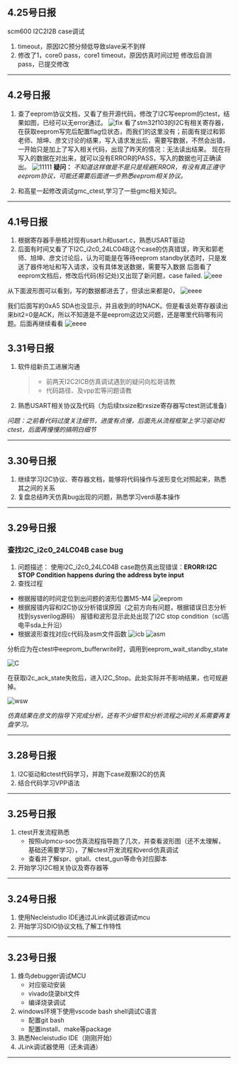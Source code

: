 ## 4.25号日报
scm600 I2C2I2B case调试
1. timeout，原因I2C预分频低导致slave采不到样
2. 修改了1，core0 pass，core1 timeout，原因仿真时间过短
修改后自测pass，已提交修改

---

## 4.2号日报
1. 查了eeprom协议文档，又看了些开源代码，修改了I2C写eeprom的ctest，结果如图，已经可以无error通过。
   ![fix](../doc/pic/fix.png)
   看了stm32f103的I2C有相关寄存器，在获取eeprom写完后配置flag位状态，而我们的这里没有；前面有提过和郭老师、旭坤、彦文讨论的结果，写入请求发出后，需要写数据，不然会出错，一开始只是加上了写入相关代码，出现了昨天的情况：无法读出结果。
   现在将写入的数据在对出来，就可以没有ERROR的PASS，写入的数据也可正确读出。
   ![11111](../doc/pic/11111111111111111111.png)
   **疑问：** *不知道这样做是不是只是规避ERROR，有没有真正遵守eeprom协议，可能还需要后面进一步熟悉eeprom相关协议。*

2. 和高星一起修改调试gmc_ctest,学习了一些gmc相关知识。

---

## 4.1号日报
1. 根据寄存器手册核对现有usart.h和usart.c，熟悉USART驱动
2. 后面有时间又看了下I2C_i2c0_24LC04B这个case的仿真错误，昨天和郭老师、旭坤、彦文讨论后，认为可能是在等待eeprom standby状态时，只是发送了器件地址和写入请求，没有具体发送数据，需要写入数据
   后面看了eeprom文档后，修改后代码(标记处)又出现了新问题，case failed.
   ![eee](../doc/pic/eeee.png)
   
从下面波形图可以看到，写的数据都进去了，但读出来都是0，
![eeee](../doc/pic/eeeeeee.png)

我们后面写的0xA5 SDA也没显示，并且收到的时NACK。但是看该处寄存器读出来bit2=0是ACK，所以不知道是不是eeprom这边又问题，还是哪里代码哪有问题。后面再继续看看
![eeee](../doc/pic/ee.png)

## 3.31号日报
1. 软件组新员工进展沟通
   > - 前两天I2C2ICB仿真调试遇到的疑问向松哥请教
   > - 代码路径、及vpp宏等问题请教
2. 熟悉USART相关协议及代码（为后续txsize和rxsize寄存器写ctest测试准备）

   
*问题：之前看代码过度关注细节，进度有点慢，后面先从流程框架上学习驱动和ctest，后面再慢慢的搞明白细节*

---

## 3.30号日报
1. 继续学习I2C协议、寄存器文档，能够将代码操作与波形变化对照起来，熟悉其之间的关系
2. 复盘总结昨天仿真bug出现的问题，熟悉学习verdi基本操作
   
---

## 3.29号日报
### 查找I2C_i2c0_24LC04B case bug
1. 问题描述：
使用I2C_i2c0_24LC04B case跑仿真出现错误：**ERORR:I2C STOP Condition happens during the address byte input**
2. 查找过程
 - 根据报错的时间定位到出问题的波形位置M5-M4
![eeprom](../doc/pic/eeprom.png)
 - 根据报错内容和I2C协议分析错误原因（之前方向有问题，根据错误日志分析找到sysverilog源码）
  报错和波形显示此处出现了I2C stop condition（scl高电平sda上升沿）
 - 根据波形查找对应c代码及asm文件函数
  ![icb](../doc/pic/icb.png)
  ![asm](../doc/pic/asm.png)

分析应为在ctest中eeprom_bufferwrite时，调用到eeprom_wait_standby_state

![C](../doc/pic/c.png)

在获取i2c_ack_state失败后，进入I2C_Stop。此处实际并不影响结果，也可规避掉。

![wsw](../doc/pic/pass.png)


*仿真结果在彦文的指导下完成分析，还有不少细节和分析流程之间的关系需要再复盘学习。*

---
## 3.28号日报
1. I2C驱动和ctest代码学习，并跑下case观察I2C的仿真
2. 结合代码学习VPP语法
---
## 3.25号日报
1. ctest开发流程熟悉
   - 按照ulpmcu-soc仿真流程指导跑了几次，并查看波形图（还不太理解，基础还需要学习），了解ctest开发流程和verdi仿真调试
   - 查看并了解spr、gitall、ctest_gun等命令对应脚本
2. 开始学习I2C相关协议及寄存器等
---
## 3.24号日报
1. 使用Necleistudio IDE通过JLink调试器调试mcu
2. 开始学习SDIO协议文档,了解工作特性
---
## 3.23号日报
1. 蜂鸟debugger调试MCU
   - 对应驱动安装
   - vivado烧录bit文件
   - 编译烧录调试
2. windows环境下使用vscode bash shell调试C语言
   - 配置git bash
   - 配置install、make等package
3. 熟悉Necleistudio IDE（刚刚开始）
4. JLink调试器使用（还未调通）
---